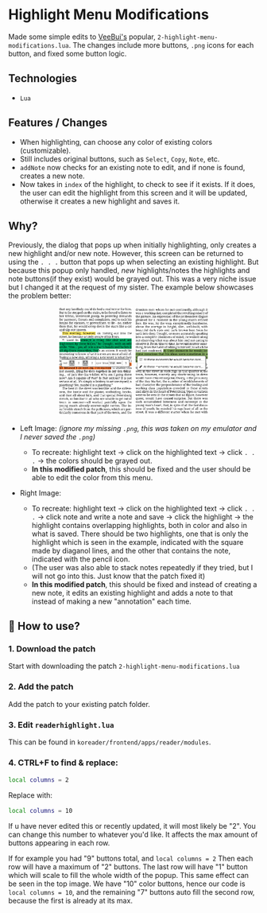 # Highlight Menu Modifications
Made some simple edits to [VeeBui's](https://github.com/VeeBui/koReader-highlight-menu-patch) popular, `2-highlight-menu-modifications.lua`. The changes include more buttons, `.png` icons for each button, and fixed some button logic.



## Technologies
- `Lua`

## Features / Changes
- When highlighting, can choose any color of existing colors (customizable).
- Still includes original buttons, such as `Select`, `Copy`, `Note`, etc.
- `addNote` now checks for an existing note to edit, and if none is found, creates a new note.
- Now takes in `index` of the highlight, to check to see if it exists. If it does, the user can edit the highlight from this screen and it will be updated, otherwise it creates a new highlight and saves it.


## Why?
Previously, the dialog that pops up when initially highlighting, only creates a new highlight and/or new note. However, this screen can be returned to using the `. . .` button that pops up when selecting an existing highlight. But because this popup only handled, *new* highlights/notes the highlights and note buttons(if they exist) would be grayed out. This was a very niche issue but I changed it at the request of my sister. The example below showcases the problem better:

<div align="center"> 
    <img src="images/ex1.png" alt = "Front Page Image" width="30%" />
    <img src="images/ex2.png" alt = "Front Page Image" width="29.43%" />
</div>

- Left Image: *(ignore my missing `.png`, this was taken on my emulator and I never saved the `.png`)*
  - To recreate: highlight text -> click on the highlighted text -> click `. . .` -> the colors should be grayed out. 
  - **In this modified patch**, this should be fixed and the user should be able to edit the color from this menu.

- Right Image:
  - To recreate: highlight text -> click on the highlighted text -> click `. . .` -> click note and write a note and save -> click the highlight -> the highlight contains overlapping highlights, both in color and also in what is saved. There should be two highlights, one that is only the highlight which is seen in the example, indicated with the square made by diaganol lines, and the other that contains the note, indicated with the pencil icon.
  - (The user was also able to stack notes repeatedly if they tried, but I will not go into this. Just know that the patch fixed it)
  - **In this modified patch**, this should be fixed and instead of creating a new note, it edits an existing highlight and adds a note to that instead of making a new "annotation" each time. 

## 🚀 How to use?
### 1. Download the patch
Start with downloading the patch `2-highlight-menu-modifications.lua`

### 2. Add the patch
Add the patch to your existing patch folder. 

### 3. Edit `readerhighlight.lua`
This can be found in `koreader/frontend/apps/reader/modules`.  

### 4. CTRL+F to find & replace:
```bash
local columns = 2
```
Replace with:
```bash
local columns = 10
```
If u have never edited this or recently updated, it will most likely be "2". You can change this number to whatever you'd like. It affects the max amount of buttons appearing in each row. 

If for example you had "9" buttons total, and `local columns = 2` Then each row will have a maximum of "2" buttons. The last row will have "1" button which will scale to fill the whole width of the popup. This same effect can be seen in the top image. We have "10" color buttons, hence our code is `local columns = 10`, and the remaining "7" buttons auto fill the second row, because the first is already at its max. 